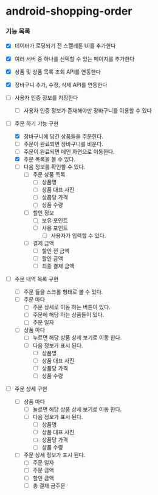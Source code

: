 # android-shopping-order

### 기능 목록
- [X] 데이터가 로딩되기 전 스켈레톤 UI를 추가한다

- [X] 여러 서버 중 하나를 선택할 수 있는 페이지를 추가한다
- [X] 상품 및 상품 목록 조회 API를 연동한다
- [X] 장바구니 추가, 수정, 삭제 API를 연동한다
- [ ] 사용자 인증 정보를 저장한다
  - [ ] 사용자 인증 정보가 존재해야만 장바구니를 이용할 수 있다

- [ ] 주문 하기 기능 구현
  - [X] 장바구니에 담긴 상품들을 주문한다.
  - [ ] 주문이 완료되면 장바구니를 비운다.
  - [ ] 주문이 완료되면 메인 화면으로 이동한다.
  - [X] 주문 목록을 볼 수 있다.
  - [ ] 다음 정보를 확인할 수 있다.
    - [ ] 주문 상품 목록
      - [ ] 상품명
      - [ ] 상품 대표 사진
      - [ ] 상품당 가격
      - [ ] 상품 수량
    - [ ] 할인 정보
      - [ ] 보유 포인트
      - [ ] 사용 포인트
        - [ ] 사용자가 입력할 수 있다.
    - [ ] 결제 금액
      - [ ] 할인 전 금액
      - [ ] 할인 금액
      - [ ] 최종 결제 금액

- [ ] 주문 내역 목록 구현
  - [ ] 주문 들을 스크롤 형태로 볼 수 있다.
  - [ ] 주문 마다
    - [ ] 주문 상세로 이동 하는 버튼이 있다.
    - [ ] 주문에 해당 하는 상품들이 있다.
    - [ ] 주문 일자
  - [ ] 상품 마다
    - [ ] 누르면 해당 상품 상세 보기로 이동 한다.
    - [ ] 다음 정보가 표시 된다.
      - [ ] 상품명
      - [ ] 상품 대표 사진
      - [ ] 상품당 가격
      - [ ] 상품 수량

- [ ] 주문 상세 구현
  - [ ] 상품 마다
    - [ ] 눌르면 해당 상품 상세 보기로 이동 한다.
    - [ ] 다음 정보가 표시 된다.
      - [ ] 상품명
      - [ ] 상품 대표 사진
      - [ ] 상품당 가격
      - [ ] 상품 수량
  - [ ] 주문 상세 정보가 표시 된다.
    - [ ] 주문 일자
    - [ ] 주문 금액
    - [ ] 할인 금액
    - [ ] 총 결제 금주문
